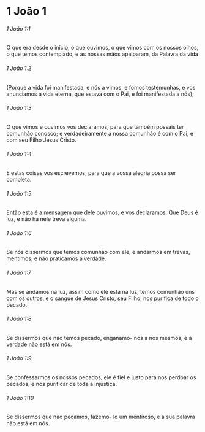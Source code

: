 # 1 João 1

###### 1 João 1:1

O que era desde o início, o que ouvimos, o que vimos com os nossos olhos, o que temos contemplado, e as nossas mãos apalparam, da Palavra da vida

###### 1 João 1:2

(Porque a vida foi manifestada, e nós a vimos, e fomos testemunhas, e vos anunciamos a vida eterna, que estava com o Pai, e foi manifestada a nós);

###### 1 João 1:3

O que vimos e ouvimos vos declaramos, para que também possais ter comunhão conosco; e verdadeiramente a nossa comunhão é com o Pai, e com seu Filho Jesus Cristo.

###### 1 João 1:4

E estas coisas vos escrevemos, para que a vossa alegria possa ser completa.

###### 1 João 1:5

Então esta é a mensagem que dele ouvimos, e vos declaramos: Que Deus é luz, e não há nele treva alguma.

###### 1 João 1:6

Se nós dissermos que temos comunhão com ele, e andarmos em trevas, mentimos, e não praticamos a verdade.

###### 1 João 1:7

Mas se andamos na luz, assim como ele está na luz, temos comunhão uns com os outros, e o sangue de Jesus Cristo, seu Filho, nos purifica de todo o pecado.

###### 1 João 1:8

Se dissermos que não temos pecado, enganamo- nos a nós mesmos, e a verdade não está em nós.

###### 1 João 1:9

Se confessarmos os nossos pecados, ele é fiel e justo para nos perdoar os pecados, e nos purificar de toda a injustiça.

###### 1 João 1:10

Se dissermos que não pecamos, fazemo- lo um mentiroso, e a sua palavra não está em nós.

